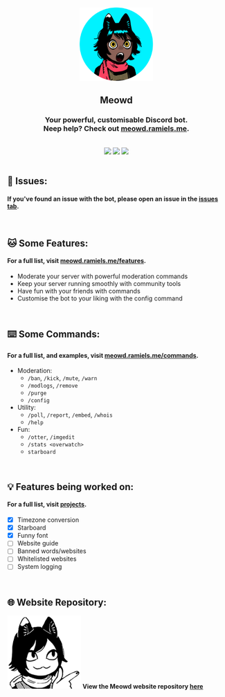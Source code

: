 </br>
<p align="center"><a href="https://meowd.ramiels.me/" target="_blank" rel="noreferrer noopener"><img width="170" alt="Logo" src="./images/logo1.png"></a></p>
<h2 align="center"> Meowd</h2>
<h3 align="center">Your powerful, customisable Discord bot. <br> 
Neep help? Check out <a href="https://meowd.ramiels.me/">meowd.ramiels.me</a>.</h3>

</br>

<!-- <h3 align="center"> 🏗️ Currently under development </h3> -->
<div align="center">
   <img src="https://github.com/wiki-Bird/meowd/actions/workflows/codeql.yml/badge.svg">
   <img src="https://github.com/wiki-Bird/meowd/actions/workflows/node.js.yml/badge.svg">
   <img src="https://github.com/wiki-Bird/meowd/actions/workflows/eslint.yml/badge.svg">
</div>


</br>

## 🤕 Issues:

#### If you've found an issue with the bot, please open an issue in the [issues tab](https://github.com/wiki-Bird/meowd/issues). 

</br>

## 🐱 Some Features:

#### For a full list, visit [meowd.ramiels.me/features](https://meowd.ramiels.me/features).

- Moderate your server with powerful moderation commands
- Keep your server running smoothly with community tools
- Have fun with your friends with commands
- Customise the bot to your liking with the config command


</br>

## ⌨️ Some Commands:

#### For a full list, and examples, visit [meowd.ramiels.me/commands](https://meowd.ramiels.me/commands).

- Moderation:
   - `/ban`, `/kick`, `/mute`, `/warn`
   - `/modlogs`, `/remove`
   - `/purge`
   - `/config`
- Utility:
   - `/poll`, `/report`, `/embed`, `/whois`
   - `/help`
- Fun:
   - `/otter`, `/imgedit`
   - `/stats <overwatch>`
   - `starboard`


</br>

## 💡 Features being worked on:

#### For a full list, visit [projects](https://github.com/users/wiki-Bird/projects/4).

- [x] Timezone conversion
- [x] Starboard
- [x] Funny font
- [ ] Website guide
- [ ] Banned words/websites
- [ ] Whitelisted websites
- [ ] System logging

</br>

## 🌐 Website Repository:

<a href="https://github.com/wiki-Bird/meowd-site" target="_blank" rel="noreferrer noopener"><img width="170" alt="Logo" src="./images/meowdReacts/point.png"></a> <b>View the Meowd website repository [here](https://github.com/wiki-Bird/meowd-site) </b>